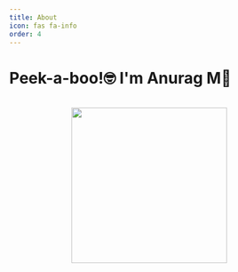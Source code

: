 ```yaml
---
title: About
icon: fas fa-info
order: 4
---
```


# Peek-a-boo!🤓 I'm Anurag M👋
<p align="center">
<br><img src="https://github.com/v1nc1d4/v1nc1d4/blob/main/code.gif" width="280px"><br><br>
</p>
